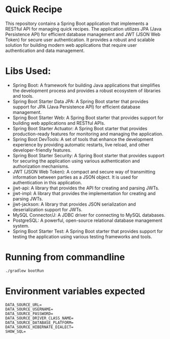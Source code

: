 # Quick Recipe

This repository contains a Spring Boot application that implements a RESTful API for managing quick recipes. 
The application utilizes JPA (Java Persistence API) for efficient database management and JWT (JSON Web Token)
for secure user authentication. It provides a robust and scalable solution for building modern web applications 
that require user authentication and data management.

# Libs Used:

- Spring Boot: A framework for building Java applications that simplifies the development process and provides a robust ecosystem of libraries and tools.
- Spring Boot Starter Data JPA: A Spring Boot starter that provides support for JPA (Java Persistence API) for efficient database management.
- Spring Boot Starter Web: A Spring Boot starter that provides support for building web applications and RESTful APIs.
- Spring Boot Starter Actuator: A Spring Boot starter that provides production-ready features for monitoring and managing the application.
- Spring Boot DevTools: A set of tools that enhance the development experience by providing automatic restarts, live reload, and other developer-friendly features.
- Spring Boot Starter Security: A Spring Boot starter that provides support for securing the application using various authentication and authorization mechanisms.
- JWT (JSON Web Token): A compact and secure way of transmitting information between parties as a JSON object. It is used for authentication in this application.
- jjwt-api: A library that provides the API for creating and parsing JWTs.
- jjwt-impl: A library that provides the implementation for creating and parsing JWTs.
- jjwt-jackson: A library that provides JSON serialization and deserialization support for JWTs.
- MySQL Connector/J: A JDBC driver for connecting to MySQL databases.
- PostgreSQL: A powerful, open-source relational database management system.
- Spring Boot Starter Test: A Spring Boot starter that provides support for testing the application using various testing frameworks and tools.

# Running from commandline

```bash
./gradlew bootRun
```

# Environment variables expected 

```
DATA_SOURCE_URL=
DATA_SOURCE_USERNAME=
DATA_SOURCE_PASSWORD=
DATA_SOURCE_DRIVER_CLASS_NAME=
DATA_SOURCE_DATABASE_PLATFORM=
DATA_SOURCE_HIBERNATE_DIALECT=
SHOW_SQL=
```